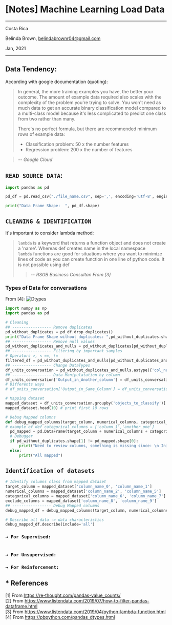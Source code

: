 # [Notes] Machine Learning Load Data

----------

Costa Rica

Belinda Brown, belindabrownr04@gmail.com

Jan, 2021

----------

## Data Tendency:

According with google documentation (quoting):

> In general, the more training examples you have, the better your outcome.
> The amount of example data required also scales with the complexity of the
> problem you're trying to solve. You won't need as much data to get an accurate
>  binary classification model compared to a multi-class model because it's less 
>  complicated to predict one class from two rather than many.
>
> There's no perfect formula, but there are recommended minimum rows of example data:
> - Classification problem: 50 x the number features
> - Regression problem: 200 x the number of features

> -- <cite> Google Cloud </cite>

## `READ SOURCE DATA`:

```python 
import pandas as pd

pd_df = pd.read_csv("./file_name.csv", sep=',', encoding='utf-8', engine='python',error_bad_lines=False)

print("Data Frame Shape:  ", pd_df.shape)
```

## `CLEANING & IDENTIFICATION `
It's important to consider lambda method:

> `lambda` is a keyword that returns a function object and does not create a 'name'. Whereas def creates name in the local namespace <br/>
> `lambda` functions are good for situations where you want to minimize lines of code as you can create function in one line of python code. 
> It is not possible using def <br/>
> > -- <cite> RSGB Business Consultan From [3] </cite>

### Types of Data for conversations 
From [4]:
![Dtypes](https://github.com/brown9804/ML_DS_path/blob/main/_docs/img/python_dtype.png) 

```python 
import numpy as np
import pandas as pd

# Cleaning 
## ----------------- Remove duplicates 
pd_without_duplicates = pd_df.drop_duplicates()
print("Data Frame Shape without duplicates: ",pd_without_duplicates.shape)
## ----------------- Remove null values 
pd_without_duplicates_and_nulls = pd_without_duplicates[pd_without_duplicates.origin.notnull()]
## ----------------- Filtering by important samples 
# Operators >, < ==, != 
filtered_df = pd_without_duplicates_and_nulls[pd_without_duplicates_and_nulls.apply(lambda x: x["columnName_1"] == 'Column_value_want_it' and x["columnName_2"] != 'No_want_it_value', axis=1)] 
## ----------------- Change DataTypes 
df_units_conversation = pd_without_duplicates_and_nulls.astype({'col_name_2':'float64', 'col_name_3':'float64'})
## ----------------- Data Manipulatation by column
df_units_conversation['Output_in_Another_column'] = df_units_conversation.apply(lambda x: (If_condition_happend_this_is_going_to_executed) if x.ConditionColumn != 'ConditionValue' else (do_this), axis=1)
# Differents ways 
# df_units_conversation['Output_in_Same_Column'] = df_units_conversation.apply(lambda x: x.Output_in_Same_Column if x.ConditionColumn != 'ConditionValue' else print("No changes"), axis=1)

# Mapping dataset
mapped_dataset = df_units_conversation.groupby('objects_to_classify')['Classification'].value_counts()
mapped_dataset.head(10) # print first 10 rows 

# Debug Mapped columns 
def debug_mapped_columns(target_column, numerical_columns, categorical_columns, exclude_columns):
# example of def categorical_columns = ['column_1','another_one']
  pd_mapped = pd.DataFrame(target_column + numerical_columns + categorical_columns + exclude_columns)
  # Debugger
  if pd_without_duplicates.shape[1] != pd_mapped.shape[0]:
      print("Need to review columns, something is missing since: \n Initial df size without duplicates", pd_without_duplicates.shape[1], " vs Debug Mapped df: ", pd_mapped.shape[0])
  else:
      print("All mapped")    
```

## `Identification of datasets`

``` python 
# Identify columns class from mapped dataset
target_column = mapped_dataset['column_name_0', 'column_name_1']
numerical_columns = mapped_dataset['column_name_2', 'column_name_5']
categorical_columns = mapped_dataset['column_name_6', 'column_name_7']
exclude_columns = mapped_dataset['column_name_8', 'column_name_9']
## ----------------- Debug Mapped columns 
debug_mapped_df = debug_mapped_columns(target_column, numerical_columns, categorical_columns, exclude_columns)

# Describe all data -> data characteristics 
debug_mapped_df.describe(include='all')
```

### `→ For Supervised:`
```python


```


### `→ For Unsupervised:`

### `→ For Reinforcement:`



## * References 
[1] From https://re-thought.com/pandas-value_counts/ <br/>
[2] From https://www.listendata.com/2019/07/how-to-filter-pandas-dataframe.html <br/>
[3] From https://www.listendata.com/2019/04/python-lambda-function.html <br/>
[4] From https://pbpython.com/pandas_dtypes.html <br/>


